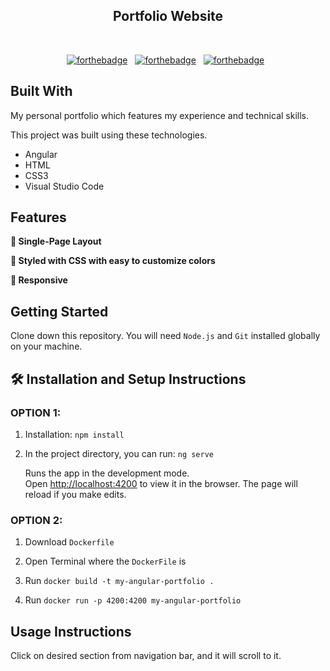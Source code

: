 <h2 align="center">
  Portfolio Website
</h2>

<!-- <p align="center">
  <a href="https://your-portfolio-link.com">Live Demo</a>
</p>

<div align="center">
  <img alt="Demo" src="./src/assets/readmeImg.png" />
</div> -->

<br/>

<center>

[![forthebadge](https://forthebadge.com/images/badges/built-with-love.svg)](https://forthebadge.com) &nbsp;
[![forthebadge](https://forthebadge.com/images/badges/made-with-javascript.svg)](https://forthebadge.com) &nbsp;
[![forthebadge](https://forthebadge.com/images/badges/open-source.svg)](https://forthebadge.com) &nbsp;

</center>

## Built With

My personal portfolio which features my experience and technical skills.<br/>

This project was built using these technologies.

- Angular
- HTML
- CSS3
- Visual Studio Code

## Features

**📖 Single-Page Layout**

**🎨 Styled with CSS with easy to customize colors**

**📱 Responsive**

## Getting Started

Clone down this repository. You will need `Node.js` and `Git` installed globally on your machine.

## 🛠 Installation and Setup Instructions

### OPTION 1:

1. Installation: `npm install`

2. In the project directory, you can run: `ng serve`

   Runs the app in the development mode.\
   Open [http://localhost:4200](http://localhost:4200) to view it in the browser.
   The page will reload if you make edits.

### OPTION 2:

1. Download `Dockerfile`

2. Open Terminal where the `DockerFile` is

3. Run `docker build -t my-angular-portfolio .`

4. Run `docker run -p 4200:4200 my-angular-portfolio`

## Usage Instructions

Click on desired section from navigation bar, and it will scroll to it.
